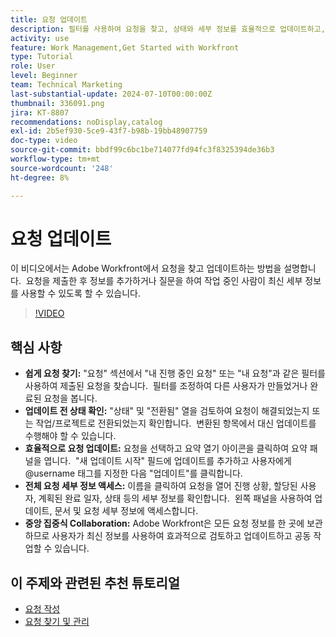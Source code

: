 ```yaml
---
title: 요청 업데이트
description: 필터를 사용하여 요청을 찾고, 상태와 세부 정보를 효율적으로 업데이트하고, 전체 정보에 액세스하고, 간소화된 워크플로우를 위해 중앙 집중식 공동 작업을 촉진하여 Workfront에서 요청 관리를 간소화합니다.
activity: use
feature: Work Management,Get Started with Workfront
type: Tutorial
role: User
level: Beginner
team: Technical Marketing
last-substantial-update: 2024-07-10T00:00:00Z
thumbnail: 336091.png
jira: KT-8807
recommendations: noDisplay,catalog
exl-id: 2b5ef930-5ce9-43f7-b98b-19bb48907759
doc-type: video
source-git-commit: bbdf99c6bc1be714077fd94fc3f8325394de36b3
workflow-type: tm+mt
source-wordcount: '248'
ht-degree: 8%

---
```


# 요청 업데이트

이 비디오에서는 Adobe Workfront에서 요청을 찾고 업데이트하는 방법을 설명합니다. &#x200B; 요청을 제출한 후 정보를 추가하거나 질문을 하여 작업 중인 사람이 최신 세부 정보를 사용할 수 있도록 할 수 있습니다. &#x200B; &#x200B;

>[!VIDEO](https://video.tv.adobe.com/v/336091/?quality=12&learn=on&enablevpops=1)

## 핵심 사항

* **쉽게 요청 찾기:** &quot;요청&quot; 섹션에서 &quot;내 진행 중인 요청&quot; 또는 &quot;내 요청&quot;과 같은 필터를 사용하여 제출된 요청을 찾습니다. &#x200B; 필터를 조정하여 다른 사용자가 만들었거나 완료된 요청을 봅니다.
* **업데이트 전 상태 확인:** &quot;상태&quot; 및 &quot;전환됨&quot; 열을 검토하여 요청이 해결되었는지 또는 작업/프로젝트로 전환되었는지 확인합니다. &#x200B; 변환된 항목에서 대신 업데이트를 수행해야 할 수 있습니다. &#x200B;
* **효율적으로 요청 업데이트:** 요청을 선택하고 요약 열기 아이콘을 클릭하여 요약 패널을 엽니다. &#x200B; &quot;새 업데이트 시작&quot; 필드에 업데이트를 추가하고 사용자에게 @username 태그를 지정한 다음 &quot;업데이트&quot;를 클릭합니다&#x200B;.
* **전체 요청 세부 정보 액세스:** 이름을 클릭하여 요청을 열어 진행 상황, 할당된 사용자, 계획된 완료 일자, 상태 등의 세부 정보를 확인합니다. &#x200B; 왼쪽 패널을 사용하여 업데이트, 문서 및 요청 세부 정보에 액세스합니다.
* **중앙 집중식 Collaboration:** Adobe Workfront은 모든 요청 정보를 한 곳에 보관하므로 사용자가 최신 정보를 사용하여 효과적으로 검토하고 업데이트하고 공동 작업할 수 있습니다. &#x200B;


## 이 주제와 관련된 추천 튜토리얼

* [요청 작성](/help/manage-work/issues-requests/make-a-request.md)
* [요청 찾기 및 관리](/help/manage-work/issues-requests/find-requests.md)
